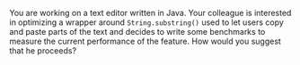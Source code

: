 You are working on a text editor written in Java. Your colleague is
interested in optimizing a wrapper around `String.substring()` used to let
users copy and paste parts of the text and decides to write some benchmarks to
measure the current performance of the feature. How would you suggest that he
proceeds?
